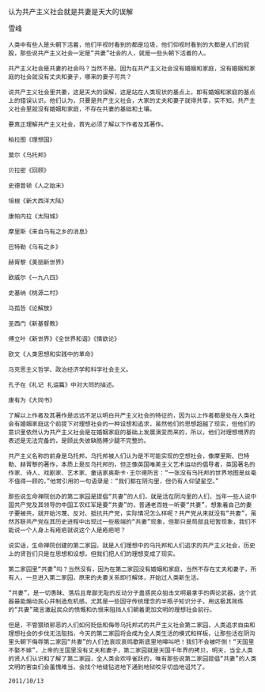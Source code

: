 认为共产主义社会就是共妻是天大的误解

雪峰


    人类中有些人是头朝下活着，他们平视时看到的都是垃圾，他们仰视时看到的大都是人们的屁股，那些说共产主义社会一定是“共妻”社会的人，就是一些头朝下活着的人。

    共产主义社会是共妻的社会吗？当然不是。因为在共产主义社会没有婚姻和家庭，没有婚姻和家庭的社会就没有丈夫和妻子，哪来的妻子可共？

    说共产主义社会里共妻，这是天大的误解，这是站在人类现状的基点上，即有婚姻和家庭的基点上的错误认识，他们认为，只要是共产主义社会，大家的丈夫和妻子就得共享，实不知，共产主义社会里就没有婚姻和家庭，不存在共妻的基础和土壤。

    要真正理解共产主义社会，首先必须了解以下作者及其著作。

    柏拉图《理想国》

    莫尔《乌托邦》

    贝拉密《回顾》

    史德普顿《人之始末》

    培根《新大西洋大陆》

    康帕内拉《太阳城》

    摩里斯《来自乌有之乡的消息》

    巴特勒《乌有之乡》

    赫胥黎《美丽新世界》

    欧威尔《一九八四》

    史基纳《桃源二村》

    马孤哲《论解放》

    圣西门《新基督教》

    傅立叶《新世界》《全世界和谐》《情欲论》

    欧文《人类思想和实践中的革命》

    马克思主义哲学、政治经济学和科学社会主义。

    孔子在《礼记 礼运篇》中对大同的描述。

    康有为《大同书》

    了解以上作者及其著作是远远不足以明白共产主义社会的特征的，因为以上作者都是处在人类社会有婚姻家庭这个前提下对理想社会的一种设想和追求，虽然他们的思想超越了现实，但他们的意识里依然认为共产主义社会是在婚姻家庭的基础上发展演变而来的，所以，他们对理想境界的表述是无法完备的，是顾此失彼缺胳膊少腿不完整的。

    共产主义名称的前身是乌托邦，乌托邦被人们认为是不可能实现的空想社会，像摩里斯、巴特勒、赫胥黎的著作，本质上是反乌托邦的，但正像英国唯美主义艺术运动的倡导者，英国著名的作家、诗人、戏剧家、艺术家、童话家奥斯卡·王尔德所言：“一张没有乌托邦的世界地图是丝毫不值得一顾的，”他常引用的一句语录是：“我们都在阴沟里，但仍有人仰望星空。”

    那些说生命禅院创办的第二家园是提倡“共妻”的人们，就是活在阴沟里的人们，当年一些人说中国共产党及其领导的中国工农红军是要“共妻”的，普通老百姓一听要“共妻”，想象着自己的妻子要被共，就开始污蔑、反对、抵抗共产党，实际情况怎么样呢？共产党从来就没有“共妻”，虽然苏联共产党在其历史进程中出现过一些极端的“共妻”现象，但那只是局部且短暂现象，我们不能说一个人身上有疮疤就说这个人是疮疤吧？

    说实话，生命禅院创建的第二家园，就是人们理想中的乌托邦和人们追求的共产主义社会，历史上的贤哲们只是在思想和设想，但我们把人们的理想变成了现实。

    第二家园里“共妻”吗？当然没有，因为在第二家园没有婚姻和家庭，当然不存在丈夫和妻子，所有人，一旦进入第二家园，原来的夫妻关系即行解体，开始过人类新生活。

    “共妻”，是一切愚昧、落后且卑鄙无耻的反动分子蛊惑民众狙击文明最拿手的舆论武器，这个武器最能煽动民心并制造危机感，尤其是一些固守传统理念的半瓶子知识分子，用这极其简练的“共妻”箴言激起民众的愤慨和仇恨来阻挡人们朝着更加文明的理想社会前行。

    但是，不管猥琐邪恶的人们如何贬低和侮辱乌托邦式的共产主义社会第二家园，人类追求自由和理想社会的步伐无法阻挡，今天的第二家园将会成为全人类生活的模式和样板，让那些活在阴沟里头朝下侮辱第二家园“共妻”的人们去哀叹哀鸣歇斯底里地嗥叫吧！我们不会被吓倒！“天国里不娶不嫁”，上帝的王国里没有丈夫和妻子，第二家园就是天国千年界的拷贝，明天，当全人类的贤人们认识和了解了第二家园，全人类会欢呼雀跃的，唯有那些说第二家园提倡“共妻”的人类文明的害虫们会羞愧难当，会找个地缝钻进地下通到地狱咬牙切齿地诅咒了。

    2011/10/13



